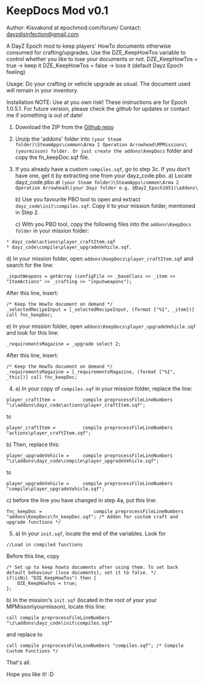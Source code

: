 KeepDocs Mod v0.1
=================
Author: Kisvakond at epochmod.com/forum/
Contact: dayzdisinfection@gmail.com

A DayZ Epoch mod to keep players' HowTo documents otherwise consumed for crafting/upgrades.
Use the DZE_KeepHowTos variable to control whether you like to lose your documents or not.
DZE_KeepHowTos = true -> keep it
DZE_KeepHowTos = false -> lose it (default Dayz Epoch feeling)

Usage: Do your crafting or vehicle upgrade as usual. The document used will remain in your inventory.

Installation
NOTE: Use at you own risk! These instructions are for Epoch 1.0.5.1. For future version, please check the github for updates or contact me if something is out of date!

1. Download the ZIP from the [Github repo](https://github.com/Kisvakond/KeepDocs)

2. Unzip the 'addons' folder into ```(your Steam folder)\SteamApps\common\Arma 2 Operation Arrowhead\MPMissions\(yourmisson) folder. Or just create the addons\KeepDocs``` folder and copy the fn_keepDoc.sqf file.

3. If you already have a custom ```compiles.sqf```, go to step 3c.
   If you don't have one, get it by extracting one from your dayz_code.pbo.
   a) Locate dayz_code.pbo at ```(your Steam folder)\SteamApps\common\Arma 2 Operation Arrowhead\(your Dayz folder e.g. @DayZ_Epoch1051)\addons\```

   b) Use you favourite PBO tool to open and extract ```dayz_code\init\compiles.sqf```. Copy it to your mission folder, mentioned in Step 2.

   c) With you PBO tool, copy the following files into the ```addons\KeepDocs folder``` in your mission folder:
```
* dayz_code\actions\player_craftItem.sqf
* dayz_code\compile\player_upgradeVehicle.sqf.
```

   d) In your mission folder, open ```addons\KeepDocs\player_craftItem.sqf``` and search for the line:
   
```sqf
_inputWeapons = getArray (configFile >> _baseClass >> _item >> "ItemActions" >> _crafting >> "inputweapons");
```

 After this line, insert:
	  
```sqf
/* Keep the HowTo document on demand */
_selectedRecipeInput = [_selectedRecipeInput, (format ["%1", _item])] call fnc_keepDoc;
```

   e) In your mission folder, open ```addons\KeepDocs\player_upgradeVehicle.sqf``` and look for this line:
```sqf   
_requirementsMagazine = _upgrade select 2;
```	

 After this line, insert:
	  
```sqf	  
/* Keep the HowTo document on demand */
_requirementsMagazine = [_requirementsMagazine, (format ["%1", _this])] call fnc_keepDoc;
```	
   
4. a) In your copy of ```compiles.sqf``` in your mission folder, replace the line:

```sqf
player_craftItem =			compile preprocessFileLineNumbers "\z\addons\dayz_code\actions\player_craftItem.sqf";
```	
	
 to 	
	
```sqf	
player_craftItem =			compile preprocessFileLineNumbers "actions\player_craftItem.sqf";
```		

   b) Then, replace this:
   
```sqf   
player_upgradeVehicle =		compile preprocessFileLineNumbers "\z\addons\dayz_code\compile\player_upgradeVehicle.sqf";
```   
   
 to

```sqf   
player_upgradeVehicle =		compile preprocessFileLineNumbers "compile\player_upgradeVehicle.sqf";
```

   c) before the line you have changed in step 4a, put this line:
   
```sqf   
fnc_keepDoc = 					compile preprocessFileLineNumbers "addons\KeepDocs\fn_keepDoc.sqf"; /* Addon for custom craft and upgrade functions */
```
		
5. a) In your ```init.sqf```, locate the end of the variables. Look for 

```sqf
//Load in compiled functions
```	

 Before this line, copy
	  
```sqf
/* Set up to keep howto documents after using them. To set back default behaviour (lose documents), set it to false. */
if(isNil "DZE_KeepHowTos") then {
	DZE_KeepHowTos = true;
};
```
	
   b) In the mission's ```init.sqf``` (located in the root of your your MPMisson\yourmisson), locate this line:
   
```sqf   
call compile preprocessFileLineNumbers "\z\addons\dayz_code\init\compiles.sqf"   
```	

and replace to
	  
```sqf	  
call compile preprocessFileLineNumbers "compiles.sqf"; /* Compile Custom Functions */
```

That's all.

Hope you like it! :D
